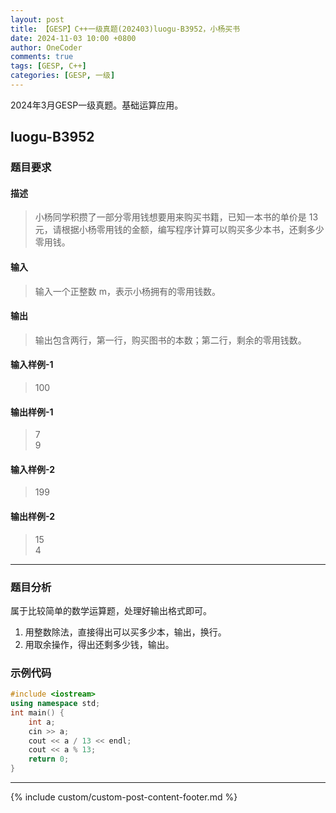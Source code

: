 ```yaml
---
layout: post
title: 【GESP】C++一级真题(202403)luogu-B3952，小杨买书
date: 2024-11-03 10:00 +0800
author: OneCoder
comments: true
tags: [GESP, C++]
categories: [GESP, 一级]
---
```

2024年3月GESP一级真题。基础运算应用。

<!--more-->

## luogu-B3952

### 题目要求

#### 描述

>小杨同学积攒了一部分零用钱想要用来购买书籍，已知一本书的单价是 13 元，请根据小杨零用钱的金额，编写程序计算可以购买多少本书，还剩多少零用钱。

#### 输入

>输入一个正整数 m，表示小杨拥有的零用钱数。

#### 输出

>输出包含两行，第一行，购买图书的本数；第二行，剩余的零用钱数。

#### 输入样例-1

>100

#### 输出样例-1

>7  
>9

#### 输入样例-2

>199

#### 输出样例-2

>15  
>4  

---

### 题目分析

属于比较简单的数学运算题，处理好输出格式即可。

1. 用整数除法，直接得出可以买多少本，输出，换行。
2. 用取余操作，得出还剩多少钱，输出。

### 示例代码

```cpp
#include <iostream>
using namespace std;
int main() {
    int a;
    cin >> a;
    cout << a / 13 << endl;
    cout << a % 13;
    return 0;
}
```

---

{% include custom/custom-post-content-footer.md %}
